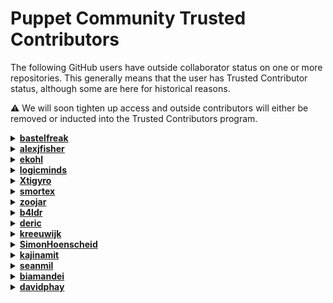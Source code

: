 # Puppet Community Trusted Contributors

The following GitHub users have outside collaborator status on one or more
repositories. This generally means that the user has Trusted Contributor status,
although some are here for historical reasons.

⚠️ We will soon tighten up access and outside contributors will either be removed
or inducted into the Trusted Contributors program.

<details>
<summary><strong><a href="https://github.com/bastelfreak">bastelfreak</a></strong></summary>

* [cisco_ios](https://github.com/puppetlabs/cisco_ios)
* [device_manager](https://github.com/puppetlabs/device_manager)
* [forge-ruby](https://github.com/puppetlabs/forge-ruby)
* [influxdb](https://github.com/puppetlabs/influxdb)
* [language-style-guide](https://github.com/puppetlabs/language-style-guide)
* [provision](https://github.com/puppetlabs/provision)
* [puppet-lint](https://github.com/puppetlabs/puppet-lint)
* [puppetlabs-accounts](https://github.com/puppetlabs/puppetlabs-accounts)
* [puppetlabs-acl](https://github.com/puppetlabs/puppetlabs-acl)
* [puppetlabs-apache](https://github.com/puppetlabs/puppetlabs-apache)
* [puppetlabs-apt](https://github.com/puppetlabs/puppetlabs-apt)
* [puppetlabs-chocolatey](https://github.com/puppetlabs/puppetlabs-chocolatey)
* [puppetlabs-concat](https://github.com/puppetlabs/puppetlabs-concat)
* [puppetlabs-docker](https://github.com/puppetlabs/puppetlabs-docker)
* [puppetlabs-dsc_lite](https://github.com/puppetlabs/puppetlabs-dsc_lite)
* [puppetlabs-exec](https://github.com/puppetlabs/puppetlabs-exec)
* [puppetlabs-facter_task](https://github.com/puppetlabs/puppetlabs-facter_task)
* [puppetlabs-firewall](https://github.com/puppetlabs/puppetlabs-firewall)
* [puppetlabs-haproxy](https://github.com/puppetlabs/puppetlabs-haproxy)
* [puppetlabs-helm](https://github.com/puppetlabs/puppetlabs-helm)
* [puppetlabs-ibm_installation_manager](https://github.com/puppetlabs/puppetlabs-ibm_installation_manager)
* [puppetlabs-iis](https://github.com/puppetlabs/puppetlabs-iis)
* [puppetlabs-inifile](https://github.com/puppetlabs/puppetlabs-inifile)
* [puppetlabs-java](https://github.com/puppetlabs/puppetlabs-java)
* [puppetlabs-java_ks](https://github.com/puppetlabs/puppetlabs-java_ks)
* [puppetlabs-kubernetes](https://github.com/puppetlabs/puppetlabs-kubernetes)
* [puppetlabs-lvm](https://github.com/puppetlabs/puppetlabs-lvm)
* [puppetlabs-motd](https://github.com/puppetlabs/puppetlabs-motd)
* [puppetlabs-mysql](https://github.com/puppetlabs/puppetlabs-mysql)
* [puppetlabs-ntp](https://github.com/puppetlabs/puppetlabs-ntp)
* [puppetlabs-package](https://github.com/puppetlabs/puppetlabs-package)
* [puppetlabs-panos](https://github.com/puppetlabs/puppetlabs-panos)
* [puppetlabs-peadm](https://github.com/puppetlabs/puppetlabs-peadm)
* [puppetlabs-postgresql](https://github.com/puppetlabs/puppetlabs-postgresql)
* [puppetlabs-powershell](https://github.com/puppetlabs/puppetlabs-powershell)
* [puppetlabs-puppetdb](https://github.com/puppetlabs/puppetlabs-puppetdb)
* [puppetlabs-puppet_agent](https://github.com/puppetlabs/puppetlabs-puppet_agent)
* [puppetlabs-puppet_conf](https://github.com/puppetlabs/puppetlabs-puppet_conf)
* [puppetlabs-reboot](https://github.com/puppetlabs/puppetlabs-reboot)
* [puppetlabs-registry](https://github.com/puppetlabs/puppetlabs-registry)
* [puppetlabs-rook](https://github.com/puppetlabs/puppetlabs-rook)
* [puppetlabs-satellite_pe_tools](https://github.com/puppetlabs/puppetlabs-satellite_pe_tools)
* [puppetlabs-scheduled_task](https://github.com/puppetlabs/puppetlabs-scheduled_task)
* [puppetlabs-service](https://github.com/puppetlabs/puppetlabs-service)
* [puppetlabs-sqlserver](https://github.com/puppetlabs/puppetlabs-sqlserver)
* [puppetlabs-stdlib](https://github.com/puppetlabs/puppetlabs-stdlib)
* [puppetlabs-tagmail](https://github.com/puppetlabs/puppetlabs-tagmail)
* [puppetlabs-testing](https://github.com/puppetlabs/puppetlabs-testing)
* [puppetlabs-tomcat](https://github.com/puppetlabs/puppetlabs-tomcat)
* [puppetlabs-vcsrepo](https://github.com/puppetlabs/puppetlabs-vcsrepo)
* [puppetlabs-vsphere](https://github.com/puppetlabs/puppetlabs-vsphere)
* [puppetlabs-websphere_application_server](https://github.com/puppetlabs/puppetlabs-websphere_application_server)
* [puppetlabs-wsus_client](https://github.com/puppetlabs/puppetlabs-wsus_client)
* [puppetlabs_spec_helper](https://github.com/puppetlabs/puppetlabs_spec_helper)
* [puppet_operational_dashboards](https://github.com/puppetlabs/puppet_operational_dashboards)
* [rspec-puppet](https://github.com/puppetlabs/rspec-puppet)

</details>
<details>
<summary><strong><a href="https://github.com/alexjfisher">alexjfisher</a></strong></summary>

* [language-style-guide](https://github.com/puppetlabs/language-style-guide)
* [puppetlabs-mysql](https://github.com/puppetlabs/puppetlabs-mysql)
* [puppetlabs-postgresql](https://github.com/puppetlabs/puppetlabs-postgresql)
* [puppetlabs-stdlib](https://github.com/puppetlabs/puppetlabs-stdlib)

</details>
<details>
<summary><strong><a href="https://github.com/ekohl">ekohl</a></strong></summary>

* [language-style-guide](https://github.com/puppetlabs/language-style-guide)
* [puppetlabs-apache](https://github.com/puppetlabs/puppetlabs-apache)
* [puppetlabs-apt](https://github.com/puppetlabs/puppetlabs-apt)
* [puppetlabs-concat](https://github.com/puppetlabs/puppetlabs-concat)
* [puppetlabs-inifile](https://github.com/puppetlabs/puppetlabs-inifile)
* [puppetlabs-postgresql](https://github.com/puppetlabs/puppetlabs-postgresql)
* [puppetlabs-stdlib](https://github.com/puppetlabs/puppetlabs-stdlib)
* [puppetlabs-xinetd](https://github.com/puppetlabs/puppetlabs-xinetd)

</details>
<details>
<summary><strong><a href="https://github.com/logicminds">logicminds</a></strong></summary>

* [pdksync](https://github.com/puppetlabs/pdksync)

</details>
<details>
<summary><strong><a href="https://github.com/Xtigyro">Xtigyro</a></strong></summary>

* [pupperware](https://github.com/puppetlabs/pupperware)
* [puppetserver-helm-chart](https://github.com/puppetlabs/puppetserver-helm-chart)

</details>
<details>
<summary><strong><a href="https://github.com/smortex">smortex</a></strong></summary>

* [puppetlabs-apache](https://github.com/puppetlabs/puppetlabs-apache)
* [puppetlabs-apt](https://github.com/puppetlabs/puppetlabs-apt)
* [puppetlabs-chocolatey](https://github.com/puppetlabs/puppetlabs-chocolatey)
* [puppetlabs-concat](https://github.com/puppetlabs/puppetlabs-concat)
* [puppetlabs-docker](https://github.com/puppetlabs/puppetlabs-docker)
* [puppetlabs-inifile](https://github.com/puppetlabs/puppetlabs-inifile)
* [puppetlabs-ntp](https://github.com/puppetlabs/puppetlabs-ntp)
* [puppetlabs-postgresql](https://github.com/puppetlabs/puppetlabs-postgresql)
* [puppetlabs-puppetdb](https://github.com/puppetlabs/puppetlabs-puppetdb)
* [puppetlabs-stdlib](https://github.com/puppetlabs/puppetlabs-stdlib)
* [puppetlabs-vcsrepo](https://github.com/puppetlabs/puppetlabs-vcsrepo)

</details>
<details>
<summary><strong><a href="https://github.com/zoojar">zoojar</a></strong></summary>

* [puppetlabs-cd4pe](https://github.com/puppetlabs/puppetlabs-cd4pe)

</details>
<details>
<summary><strong><a href="https://github.com/b4ldr">b4ldr</a></strong></summary>

* [puppetlabs-concat](https://github.com/puppetlabs/puppetlabs-concat)
* [puppetlabs-stdlib](https://github.com/puppetlabs/puppetlabs-stdlib)

</details>
<details>
<summary><strong><a href="https://github.com/deric">deric</a></strong></summary>

* [puppetlabs-kubernetes](https://github.com/puppetlabs/puppetlabs-kubernetes)
* [puppetlabs-postgresql](https://github.com/puppetlabs/puppetlabs-postgresql)

</details>
<details>
<summary><strong><a href="https://github.com/kreeuwijk">kreeuwijk</a></strong></summary>

* [puppetlabs-patching_as_code](https://github.com/puppetlabs/puppetlabs-patching_as_code)

</details>
<details>
<summary><strong><a href="https://github.com/SimonHoenscheid">SimonHoenscheid</a></strong></summary>

* [puppetlabs-postgresql](https://github.com/puppetlabs/puppetlabs-postgresql)

</details>
<details>
<summary><strong><a href="https://github.com/kajinamit">kajinamit</a></strong></summary>

* [puppetlabs-rsync](https://github.com/puppetlabs/puppetlabs-rsync)

</details>
<details>
<summary><strong><a href="https://github.com/seanmil">seanmil</a></strong></summary>

* [puppetlabs-stdlib](https://github.com/puppetlabs/puppetlabs-stdlib)

</details>
<details>
<summary><strong><a href="https://github.com/biamandei">biamandei</a></strong></summary>

* [puppetlabs-websphere_application_server](https://github.com/puppetlabs/puppetlabs-websphere_application_server)

</details>
<details>
<summary><strong><a href="https://github.com/davidphay">davidphay</a></strong></summary>

* [puppetserver-helm-chart](https://github.com/puppetlabs/puppetserver-helm-chart)

</details>
